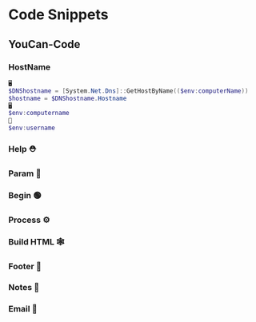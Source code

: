 # Code Snippets
## YouCan-Code
### HostName
```PowerShell
🖥️
$DNShostname = [System.Net.Dns]::GetHostByName(($env:computerName))
$hostname = $DNShostname.Hostname
🖥️
$env:computername
👱
$env:username
```
### Help ⛑️

### Param 🦜

### Begin 🟢

### Process ⚙️

### Build HTML 🕸️

### Footer 👣

### Notes 📓

### Email 📧
